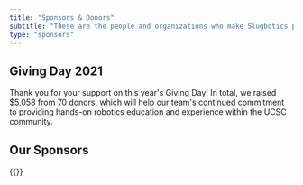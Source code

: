```yaml
---
title: "Sponsors & Donors"
subtitle: "These are the people and organizations who make Slugbotics possible."
type: "sponsors"
---
```


## Giving Day 2021
Thank you for your support on this year's Giving Day! In total, we raised
$5,058 from 70 donors, which will help our team's continued commitment to
providing hands-on robotics education and experience within the UCSC
community.

## Our Sponsors
{{<sponsors-block>}}

<!-- {{<bottombanner "Click here to donate to our team" "https://givingday.ucsc.edu/giving-day/41378/department/42237">}} -->
